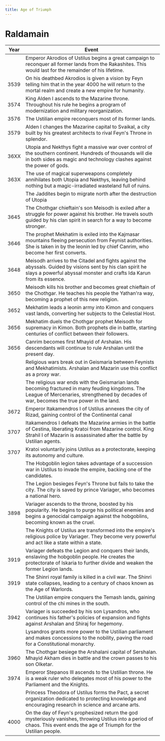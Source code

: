 ```yaml
---
title: Age of Triumph
---
```


# Raldamain

| Year | Event                                                        |
| ---- | ------------------------------------------------------------ |
|      | Emperor Akrodios of Ustilus begins a great campaign to reconquer all former lands from the Rakashites. This would last for the remainder of his lifetime. |
| 3539 | On his deathbed Akrodios is given a vision by Feyn telling him that in the year 4000 he will return to the mortal realm and create a new empire for humanity. |
| 3574 | King Alden I ascends to the Mazarine throne. Throughout his rule he begins a program of modernization and military reorganization. |
| 3576 | The Ustilian empire reconquers most of its former lands.     |
| 3579 | Alden I changes the Mazarine capital to Svaikal, a city built by his greatest architects to rival Feyn's Throne in splendor. |
| 36XX | Utopia and Nekthys fight a massive war over control of the southern continent. Hundreds of thousands will die in both sides as magic and technology clashes against the power of gods. |
| 363X | The use of magical superweapons completely annihilates both Utopia and Nekthys, leaving behind nothing but a magic-irradiated wasteland full of ruins. |
|      | The Jaddites begin to migrate north after the destruction of Utopia |
| 3645 | The Chothgar chieftain's son Meisodh is exiled after a struggle for power against his brother. He travels south guided by his clan spirit in search for a way to become stronger. |
| 3646 | The prophet Mekhatim is exiled into the Kajmasar mountains fleeing persecution from Feynist authorities. She is taken in by the leonin led by chief Canrim, who become her first converts. |
| 3648 | Meisodh arrives to the Citadel and fights against the abyssals. Guided by visions sent by his clan spirit he slays a powerful abyssal monster and crafts Ida Karun from its essence. |
| 3650 | Meisodh kills his brother and becomes great chieftain of the Chothgar. He teaches his people the Yathan'ra way, becoming a prophet of this new religion. |
| 3652 | Mekhatim leads a leonin army into Kimon and conquers vast lands, converting her subjects to the Celestial Host. |
| 3656 | Mekhatim duels the Chothgar prophet Meisodh for supremacy in Kimon. Both prophets die in battle, starting centuries of conflict between their followers. |
| 3656 | Canrim becomes first Mhayid of Arshalan. His descendants will continue to rule Arshalan until the present day. |
|      | Religious wars break out in Geismaria between Feynists and Mekhatimists. Arshalan and Mazarin use this conflict as a proxy war. |
|      | The religious war ends with the Geismarian lands becoming fractured in many feuding kingdoms. The League of Mercenaries, strengthened by decades of war, becomes the true power in the land. |
| 3672 | Emperor Itakamendros I of Ustilus annexes the city of Rizad, gaining control of the Continental canal |
| 3707 | Itakamendros I defeats the Mazarine armies in the battle of Cestina, liberating Kratoi from Mazarine control. King Strahil I of Mazarin is assassinated after the battle by Ustilian agents. |
| 3707 | Kratoi voluntarily joins Ustilus as a protectorate, keeping its autonomy and culture. |
|      | The Hobgoblin legion takes advantage of a succession war in Ustilus to invade the empire, backing one of the candidates. |
|      | The Legion besieges Feyn's Throne but fails to take the city. The city is saved by prince Variager, who becomes a national hero. |
| 3898 | Variager ascends to the throne, boosted by his popularity. He begins to purge his political enemies and begins a genocidal campaign against the hobgoblins, becoming known as the cruel. |
|      | The Knights of Ustilus are transformed into the empire's religious police by Variager. They become very powerful and act like a state within a state. |
| 3919 | Variager defeats the Legion and conquers their lands, enslaving the hobgoblin people. He creates the protectorate of Iskaria to further divide and weaken the former Legion lands. |
| 3919 | The Shinri royal family is killed in a civil war. The Shinri state collapses, leading to a century of chaos known as the Age of Warlords. |
|      | The Ustilian empire conquers the Temash lands, gaining control of the chi mines in the south. |
| 3942 | Variager is succeeded by his son Lysandros, who continues his father's policies of expansion and fights against Arshalan and Shiraj for hegemony. |
|      | Lysandros grants more power to the Ustilian parliament and makes concessions to the nobility, paving the road for a Constitutional monarchy. |
| 3960 | The Chothgar besiege the Arshalani capital of Sershalan. Mhayid Akham dies in battle and the crown passes to his son Olketar. |
| 3974 | Emperor Stepanos III ascends to the Ustilian throne. He is a weak ruler who delegates most of his power to the Parliament and the Knights. |
|      | Princess Theodora of Ustilus forms the Pact, a secret organization dedicated to protecting knowledge and encouraging research in science and arcane arts. |
| 4000 | On the day of Feyn's prophesized return the god mysteriously vanishes, throwing Ustilus into a period of chaos. This event ends the age of Triumph for the Ustilian people. |

